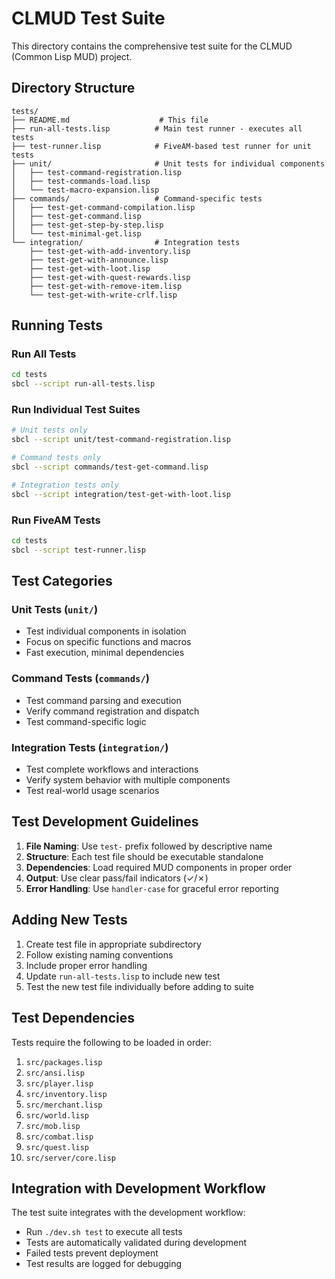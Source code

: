 # CLMUD Test Suite

This directory contains the comprehensive test suite for the CLMUD (Common Lisp MUD) project.

## Directory Structure

```
tests/
├── README.md                    # This file
├── run-all-tests.lisp          # Main test runner - executes all tests
├── test-runner.lisp            # FiveAM-based test runner for unit tests
├── unit/                       # Unit tests for individual components
│   ├── test-command-registration.lisp
│   ├── test-commands-load.lisp
│   └── test-macro-expansion.lisp
├── commands/                   # Command-specific tests
│   ├── test-get-command-compilation.lisp
│   ├── test-get-command.lisp
│   ├── test-get-step-by-step.lisp
│   └── test-minimal-get.lisp
└── integration/                # Integration tests
    ├── test-get-with-add-inventory.lisp
    ├── test-get-with-announce.lisp
    ├── test-get-with-loot.lisp
    ├── test-get-with-quest-rewards.lisp
    ├── test-get-with-remove-item.lisp
    └── test-get-with-write-crlf.lisp
```

## Running Tests

### Run All Tests
```bash
cd tests
sbcl --script run-all-tests.lisp
```

### Run Individual Test Suites
```bash
# Unit tests only
sbcl --script unit/test-command-registration.lisp

# Command tests only  
sbcl --script commands/test-get-command.lisp

# Integration tests only
sbcl --script integration/test-get-with-loot.lisp
```

### Run FiveAM Tests
```bash
cd tests
sbcl --script test-runner.lisp
```

## Test Categories

### Unit Tests (`unit/`)
- Test individual components in isolation
- Focus on specific functions and macros
- Fast execution, minimal dependencies

### Command Tests (`commands/`)
- Test command parsing and execution
- Verify command registration and dispatch
- Test command-specific logic

### Integration Tests (`integration/`)
- Test complete workflows and interactions
- Verify system behavior with multiple components
- Test real-world usage scenarios

## Test Development Guidelines

1. **File Naming**: Use `test-` prefix followed by descriptive name
2. **Structure**: Each test file should be executable standalone
3. **Dependencies**: Load required MUD components in proper order
4. **Output**: Use clear pass/fail indicators (✓/✗)
5. **Error Handling**: Use `handler-case` for graceful error reporting

## Adding New Tests

1. Create test file in appropriate subdirectory
2. Follow existing naming conventions
3. Include proper error handling
4. Update `run-all-tests.lisp` to include new test
5. Test the new test file individually before adding to suite

## Test Dependencies

Tests require the following to be loaded in order:
1. `src/packages.lisp`
2. `src/ansi.lisp`
3. `src/player.lisp`
4. `src/inventory.lisp`
5. `src/merchant.lisp`
6. `src/world.lisp`
7. `src/mob.lisp`
8. `src/combat.lisp`
9. `src/quest.lisp`
10. `src/server/core.lisp`

## Integration with Development Workflow

The test suite integrates with the development workflow:
- Run `./dev.sh test` to execute all tests
- Tests are automatically validated during development
- Failed tests prevent deployment
- Test results are logged for debugging
